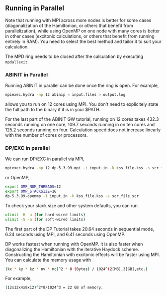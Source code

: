 Running in Parallel
--------------------
Note that running with MPI across more nodes is better for some cases
(diagonalization of the Hamiltonian, or others that benefit from
parallelization), while using OpenMP on one node with many cores is better in
other cases (excitonic calculations, or others that benefit from running
entirely in RAM). You need to select the best method and tailor it to suit your
calculation.

The MPD ring needs to be closed after the calculation by executing `mpdallexit`.


### ABINIT in Parallel

Running ABINIT in parallel can be done once the ring is open. For example,

```sh
mpiexec.hydra -np 12 abinip < input.files > output.log
```

allows you to run on 12 cores using MPI. You don't need to explicitely state the
full path to the binary if it is in your $PATH.

For the last part of the ABINIT GW tutorial, running on 12 cores takes 432.3
seconds running on one core, 109.7 seconds running in on ten cores and 125.2
seconds running on four. Calculation speed does not increase linearly with the
number of cores or processors.


### DP/EXC in parallel

We can run DP/EXC in parallel via MPI,

```sh
mpiexec.hydra -np 12 dp-5.3.99-mpi -i input.in -k kss_file.kss -s scr_file.scr
```

or OpenMP,

```sh
export OMP_NUM_THREADS=12
export OMP_STACKSIZE=1G
dp-5.3.99-openmp -i input.in -k kss_file.kss -s scr_file.scr
```

To check your stack size and other system defaults, you can run
```sh
ulimit -H -a (for hard-wired limits)
ulimit -S -a (for soft-wired limits)
```

The first part of the DP Tutorial takes 20.64 seconds in sequential mode, 6.24
seconds using MPI, and 6.41 seconds using OpenMP.

DP works fastest when running with OpenMP. It is also faster when diagonalizing
the Hamiltonian with the iterative Haydock scheme. Constructing the Hamiltonian
with excitonic effects will be faster using MPI. You can calculate the memory
usage with

```sh
(kx * ky * kz * nv * nc)^2 * 8 (Bytes) / 1024^(2[MB],3[GB],etc.)
```

For example,

```sh
(12x12x4x8x12)^2*8/1024^3 = 22 GB of memory.
```
